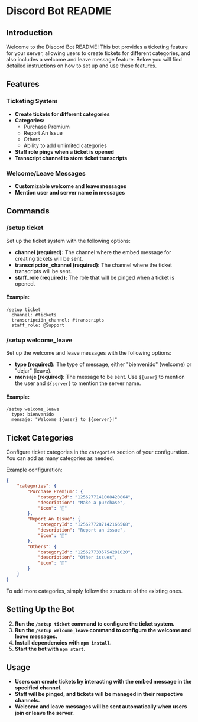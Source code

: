 # Discord Bot README

## Introduction

Welcome to the Discord Bot README! This bot provides a ticketing feature for your server, allowing users to create tickets for different categories, and also includes a welcome and leave message feature. Below you will find detailed instructions on how to set up and use these features.

## Features

### Ticketing System

- **Create tickets for different categories**
- **Categories:**
  - Purchase Premium
  - Report An Issue
  - Others
  - Ability to add unlimited categories
- **Staff role pings when a ticket is opened**
- **Transcript channel to store ticket transcripts**

### Welcome/Leave Messages

- **Customizable welcome and leave messages**
- **Mention user and server name in messages**

## Commands

### /setup ticket

Set up the ticket system with the following options:

- **channel (required):** The channel where the embed message for creating tickets will be sent.
- **transcripción_channel (required):** The channel where the ticket transcripts will be sent.
- **staff_role (required):** The role that will be pinged when a ticket is opened.

#### Example:

```
/setup ticket
  channel: #tickets
  transcripción_channel: #transcripts
  staff_role: @Support
```

### /setup welcome_leave

Set up the welcome and leave messages with the following options:

- **type (required):** The type of message, either "bienvenido" (welcome) or "dejar" (leave).
- **mensaje (required):** The message to be sent. Use `${user}` to mention the user and `${server}` to mention the server name.

#### Example:

```
/setup welcome_leave
  type: bienvenido
  mensaje: "Welcome ${user} to ${server}!"
```

## Ticket Categories

Configure ticket categories in the `categories` section of your configuration. You can add as many categories as needed.

Example configuration:

```json
{
	"categories": {
		"Purchase Premium": {
			"categoryId": "1256277141008420864",
			"description": "Make a purchase",
			"icon": "🧨"
		},
		"Report An Issue": {
			"categoryId": "1256277287142166568",
			"description": "Report an issue",
			"icon": "🎨"
		},
		"Others": {
			"categoryId": "1256277335754281020",
			"description": "Other issues",
			"icon": "🎱"
		}
	}
}
```

To add more categories, simply follow the structure of the existing ones.

## Setting Up the Bot

2. **Run the `/setup ticket` command to configure the ticket system.**
3. **Run the `/setup welcome_leave` command to configure the welcome and leave messages.**
4. **Install dependencies with `npm install`.**
5. **Start the bot with `npm start`.**

## Usage

- **Users can create tickets by interacting with the embed message in the specified channel.**
- **Staff will be pinged, and tickets will be managed in their respective channels.**
- **Welcome and leave messages will be sent automatically when users join or leave the server.**
